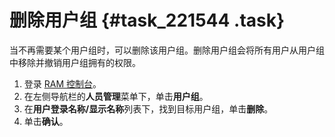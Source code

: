 # 删除用户组 {#task_221544 .task}

当不再需要某个用户组时，可以删除该用户组。删除用户组会将所有用户从用户组中移除并撤销用户组拥有的权限。

1.  登录 [RAM 控制台](https://ram.console.aliyun.com/)。
2.  在左侧导航栏的**人员管理**菜单下，单击**用户组**。
3.  在**用户登录名称/显示名称**列表下，找到目标用户组，单击**删除**。
4.  单击**确认**。

